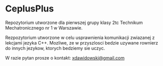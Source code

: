 # CeplusPlus

Repozytorium utworzone dla pierwszej grupy klasy 2tc Technikum Mechatronicznego nr 1 w Warszawie.

Rezpozytorium utworzone w celu usprawnienia komunikacji zwiazanej z lekcjami jezyka C++. Mozliwe, ze w przyszlosci bedzie uzywane rownierz do innych jezykow, ktorych bedziemy sie uczyc.

W razie pytan prosze o kontakt: xdawidowski@gmail.com
